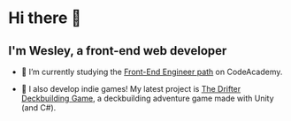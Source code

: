 # Hi there 👋

## I'm Wesley, a front-end web developer

- 🌱 I’m currently studying the <a href="https://www.codecademy.com/career-journey/front-end-engineer">Front-End Engineer path</a> on CodeAcademy.

- 🔭 I also develop indie games! My latest project is <a href="https://drifterthegame.com">The Drifter Deckbuilding Game</a>, a deckbuilding adventure game made with Unity (and C#).

<!--
- 👯 I’m looking to collaborate on ...
- 🤔 I’m looking for help with ...
- 💬 Ask me about ...
- 📫 How to reach me: ...
- 😄 Pronouns: ...
- ⚡ Fun fact: ...
-->
